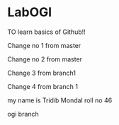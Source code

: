 # LabOGI
TO learn basics of Github!!

Change no 1 from master

Change no 2 from master

Change 3 from branch1

Change 4 from branch 1


my name is Tridib Mondal roll no 46

ogi branch
